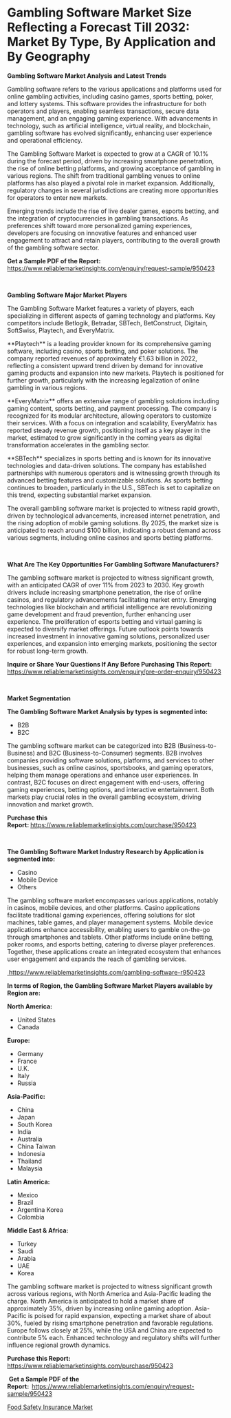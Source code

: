 <p><h1>Gambling Software Market Size Reflecting a Forecast Till 2032: Market By Type, By Application and By Geography</h1></p><p><strong>Gambling Software Market Analysis and Latest Trends</strong></p>
<p><p>Gambling software refers to the various applications and platforms used for online gambling activities, including casino games, sports betting, poker, and lottery systems. This software provides the infrastructure for both operators and players, enabling seamless transactions, secure data management, and an engaging gaming experience. With advancements in technology, such as artificial intelligence, virtual reality, and blockchain, gambling software has evolved significantly, enhancing user experience and operational efficiency.</p><p>The Gambling Software Market is expected to grow at a CAGR of 10.1% during the forecast period, driven by increasing smartphone penetration, the rise of online betting platforms, and growing acceptance of gambling in various regions. The shift from traditional gambling venues to online platforms has also played a pivotal role in market expansion. Additionally, regulatory changes in several jurisdictions are creating more opportunities for operators to enter new markets.</p><p>Emerging trends include the rise of live dealer games, esports betting, and the integration of cryptocurrencies in gambling transactions. As preferences shift toward more personalized gaming experiences, developers are focusing on innovative features and enhanced user engagement to attract and retain players, contributing to the overall growth of the gambling software sector.</p></p>
<p><strong>Get a Sample PDF of the Report:&nbsp;</strong> <a href="https://www.reliablemarketinsights.com/enquiry/request-sample/950423?utm_campaign=2935&utm_medium=2&utm_source=Github&utm_content=ia&utm_term=06032025&utm_id=gambling-software">https://www.reliablemarketinsights.com/enquiry/request-sample/950423</a></p>
<p>&nbsp;</p>
<p><strong>Gambling Software Major Market Players</strong></p>
<p><p>The Gambling Software Market features a variety of players, each specializing in different aspects of gaming technology and platforms. Key competitors include Betlogik, Betradar, SBTech, BetConstruct, Digitain, SoftSwiss, Playtech, and EveryMatrix. </p><p>**Playtech** is a leading provider known for its comprehensive gaming software, including casino, sports betting, and poker solutions. The company reported revenues of approximately €1.63 billion in 2022, reflecting a consistent upward trend driven by demand for innovative gaming products and expansion into new markets. Playtech is positioned for further growth, particularly with the increasing legalization of online gambling in various regions.</p><p>**EveryMatrix** offers an extensive range of gambling solutions including gaming content, sports betting, and payment processing. The company is recognized for its modular architecture, allowing operators to customize their services. With a focus on integration and scalability, EveryMatrix has reported steady revenue growth, positioning itself as a key player in the market, estimated to grow significantly in the coming years as digital transformation accelerates in the gambling sector.</p><p>**SBTech** specializes in sports betting and is known for its innovative technologies and data-driven solutions. The company has established partnerships with numerous operators and is witnessing growth through its advanced betting features and customizable solutions. As sports betting continues to broaden, particularly in the U.S., SBTech is set to capitalize on this trend, expecting substantial market expansion.</p><p>The overall gambling software market is projected to witness rapid growth, driven by technological advancements, increased internet penetration, and the rising adoption of mobile gaming solutions. By 2025, the market size is anticipated to reach around $100 billion, indicating a robust demand across various segments, including online casinos and sports betting platforms.</p></p>
<p>&nbsp;</p>
<p><strong>What Are The Key Opportunities For Gambling Software Manufacturers?</strong></p>
<p><p>The gambling software market is projected to witness significant growth, with an anticipated CAGR of over 11% from 2023 to 2030. Key growth drivers include increasing smartphone penetration, the rise of online casinos, and regulatory advancements facilitating market entry. Emerging technologies like blockchain and artificial intelligence are revolutionizing game development and fraud prevention, further enhancing user experience. The proliferation of esports betting and virtual gaming is expected to diversify market offerings. Future outlook points towards increased investment in innovative gaming solutions, personalized user experiences, and expansion into emerging markets, positioning the sector for robust long-term growth.</p></p>
<p><strong>Inquire or Share Your Questions If Any Before Purchasing This Report:</strong> <a href="https://www.reliablemarketinsights.com/enquiry/pre-order-enquiry/950423?utm_campaign=2935&utm_medium=2&utm_source=Github&utm_content=ia&utm_term=06032025&utm_id=gambling-software">https://www.reliablemarketinsights.com/enquiry/pre-order-enquiry/950423</a></p>
<p>&nbsp;</p>
<p><strong>Market Segmentation</strong></p>
<p><strong>The Gambling Software Market Analysis by types is segmented into:</strong></p>
<p><ul><li>B2B</li><li>B2C</li></ul></p>
<p><p>The gambling software market can be categorized into B2B (Business-to-Business) and B2C (Business-to-Consumer) segments. B2B involves companies providing software solutions, platforms, and services to other businesses, such as online casinos, sportsbooks, and gaming operators, helping them manage operations and enhance user experiences. In contrast, B2C focuses on direct engagement with end-users, offering gaming experiences, betting options, and interactive entertainment. Both markets play crucial roles in the overall gambling ecosystem, driving innovation and market growth.</p></p>
<p><strong>Purchase this Report:&nbsp;</strong><a href="https://www.reliablemarketinsights.com/purchase/950423?utm_campaign=2935&utm_medium=2&utm_source=Github&utm_content=ia&utm_term=06032025&utm_id=gambling-software">https://www.reliablemarketinsights.com/purchase/950423</a></p>
<p>&nbsp;</p>
<p><strong>The Gambling Software Market Industry Research by Application is segmented into:</strong></p>
<p><ul><li>Casino</li><li>Mobile Device</li><li>Others</li></ul></p>
<p><p>The gambling software market encompasses various applications, notably in casinos, mobile devices, and other platforms. Casino applications facilitate traditional gaming experiences, offering solutions for slot machines, table games, and player management systems. Mobile device applications enhance accessibility, enabling users to gamble on-the-go through smartphones and tablets. Other platforms include online betting, poker rooms, and esports betting, catering to diverse player preferences. Together, these applications create an integrated ecosystem that enhances user engagement and expands the reach of gambling services.</p></p>
<p><a href="https://www.reliablemarketinsights.com/gambling-software-r950423?utm_campaign=2935&utm_medium=2&utm_source=Github&utm_content=ia&utm_term=06032025&utm_id=gambling-software">&nbsp;https://www.reliablemarketinsights.com/gambling-software-r950423</a></p>
<p><strong>In terms of Region, the Gambling Software Market Players available by Region are:</strong></p>
<p>
    <p> <strong> North America: </strong>
        <ul>
            <li>United States</li>
            <li>Canada</li>
        </ul>
        </p> 
    <p> <strong> Europe: </strong>
        <ul>
            <li>Germany</li>
            <li>France</li>
            <li>U.K.</li>
            <li>Italy</li>
            <li>Russia</li>
        </ul>
        </p> 
    <p> <strong> Asia-Pacific: </strong>
        <ul>
            <li>China</li>
            <li>Japan</li>
            <li>South Korea</li>
            <li>India</li>
            <li>Australia</li>
            <li>China Taiwan</li>
            <li>Indonesia</li>
            <li>Thailand</li>
            <li>Malaysia</li>
        </ul>
        </p> 
    <p> <strong> Latin America: </strong>
        <ul>
            <li>Mexico</li>
            <li>Brazil</li>
            <li>Argentina Korea</li>
            <li>Colombia</li>
        </ul>
        </p> 
    <p> <strong> Middle East & Africa: </strong>
        <ul>
            <li>Turkey</li>
            <li>Saudi</li>
            <li>Arabia</li>
            <li>UAE</li>
            <li>Korea</li>
        </ul>
    </p>
    </p>
<p><p>The gambling software market is projected to witness significant growth across various regions, with North America and Asia-Pacific leading the charge. North America is anticipated to hold a market share of approximately 35%, driven by increasing online gaming adoption. Asia-Pacific is poised for rapid expansion, expecting a market share of about 30%, fueled by rising smartphone penetration and favorable regulations. Europe follows closely at 25%, while the USA and China are expected to contribute 5% each. Enhanced technology and regulatory shifts will further influence regional growth dynamics.</p></p>
<p><strong>Purchase this Report: </strong><a href="https://www.reliablemarketinsights.com/purchase/950423?utm_campaign=2935&utm_medium=2&utm_source=Github&utm_content=ia&utm_term=06032025&utm_id=gambling-software">https://www.reliablemarketinsights.com/purchase/950423</a></p>
<p>&nbsp;<strong>Get a Sample PDF of the Report:&nbsp;&nbsp;</strong><a href="https://www.reliablemarketinsights.com/enquiry/request-sample/950423?utm_campaign=2935&utm_medium=2&utm_source=Github&utm_content=ia&utm_term=06032025&utm_id=gambling-software">https://www.reliablemarketinsights.com/enquiry/request-sample/950423</a></p>
<p><strong></strong></p>
<p><p><a href="https://github.com/djibenesha/Market-Research-Report-List-1/blob/main/food-safety-insurance-market.md?utm_campaign=2935&utm_medium=2&utm_source=Github&utm_content=ia&utm_term=06032025&utm_id=gambling-software">Food Safety Insurance Market</a></p></p>